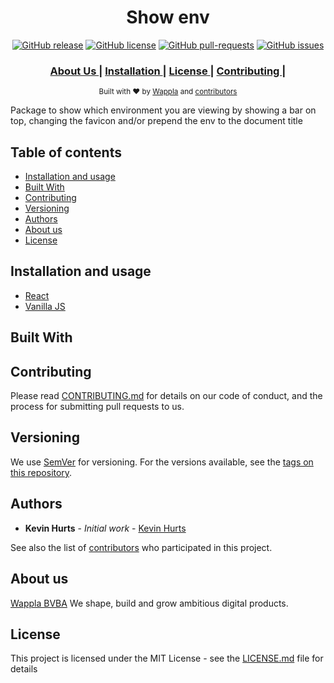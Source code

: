 <h1 align="center">Show env</h1>
<div align="center">

[![GitHub release](https://img.shields.io/github/release/wappla/show-env.svg?style=flat-square)](https://github.com/wappla/show-env/releases/)  [![GitHub license](https://img.shields.io/badge/license-MIT-blue.svg?style=flat-square)](https://github.com/show-env/blob/master/LICENSE)  [![GitHub pull-requests](https://img.shields.io/github/issues-pr/wappla/show-env.svg?style=flat-square)](https://GitHub.com/wappla/show-env/pull/)  [![GitHub issues](https://img.shields.io/github/issues/wappla/show-env.svg?style=flat-square)](https://GitHub.com/wappla/show-env/issues/)
  <h3>
    <a href="about-us">
      About Us
    </a>
    <span> | </span>
    <a href="#getting-started">
      Installation
    </a>
    <span> | </span>
    <a href="#license">
      License
    </a>
    <span> | </span>
    <a href="#contributing">
      Contributing
    </a>
    <span> | </span>
  </h3>
    <sub>Built with ❤︎ by
  <a href="#about-us">Wappla</a> and
  <a href="https://github.com/wappla/show-env/graphs/contributors">
    contributors
  </a>
</div>

Package to show which environment you are viewing by showing a bar on top, changing the favicon and/or prepend the env to the document title

## Table of contents

<!-- START doctoc generated TOC please keep comment here to allow auto update -->
<!-- DON'T EDIT THIS SECTION, INSTEAD RE-RUN doctoc TO UPDATE -->


- [Installation and usage](#installation-and-usage)
- [Built With](#built-with)
- [Contributing](#contributing)
- [Versioning](#versioning)
- [Authors](#authors)
- [About us](#about-us)
- [License](#license)

<!-- END doctoc generated TOC please keep comment here to allow auto update -->

## Installation and usage

* [React](react#readme)
* [Vanilla JS](vanilla#readme)

## Built With

## Contributing

Please read [CONTRIBUTING.md](https://github.com/wappla/show-env) for details on our code of conduct, and the process for submitting pull requests to us.

## Versioning

We use [SemVer](http://semver.org/) for versioning. For the versions available, see the [tags on this repository](https://github.com/wappla/show-env/tags).

## Authors

* **Kevin Hurts** - *Initial work* - [Kevin Hurts](https://github.com/KevinHurts)

See also the list of [contributors](https://github.com/your/project/contributors) who participated in this project.

## About us

[Wappla BVBA](https://www.wappla.com/)
We shape, build and grow ambitious digital products.

## License

This project is licensed under the MIT License - see the [LICENSE.md](https://github.com/wappla/show-env/blob/master/LICENSE) file for details
